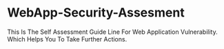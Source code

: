 # WebApp-Security-Assesment
This Is The Self Assessment Guide Line For Web Application Vulnerability. Which Helps You To Take Further Actions.
